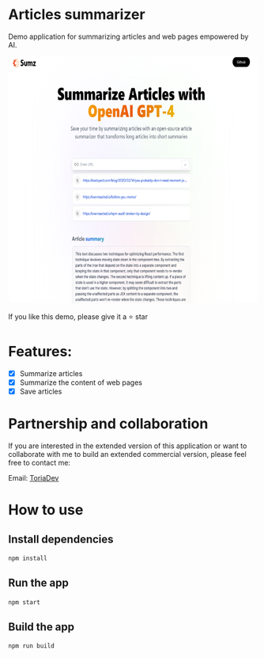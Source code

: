 # Articles summarizer

Demo application for summarizing articles and web pages empowered by AI.

<img alt="demo.png" height="500" src="src/assets/demo.png" width="700" style="border-radius: 10px"/>

If you like this demo, please give it a :star: star

# Features:
 
- [x] Summarize articles
- [x] Summarize the content of web pages
- [x] Save articles

# Partnership and collaboration

If you are interested in the extended version of this application or want to collaborate with me to build an extended commercial version, please feel free to contact me:

Email: [ToriaDev](mailto:toriatovawebdev@gmail.com)

# How to use

## Install dependencies

```bash
npm install
```

## Run the app

```bash
npm start
```

## Build the app

```bash
npm run build
```
